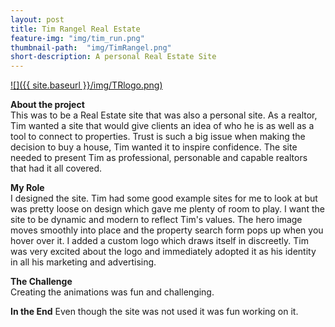 ```yaml
---
layout: post
title: Tim Rangel Real Estate
feature-img: "img/tim_run.png"
thumbnail-path:  "img/TimRangel.png"
short-description: A personal Real Estate Site
---
```



[![]({{ site.baseurl }}/img/TRlogo.png)](http://tim.rangelworks.com/)  


**About the project**  
This was to be a Real Estate site that was also a personal site. As a realtor, Tim wanted a site that would give clients an idea of who he is as well as a tool to connect to properties. Trust is such a big issue when making the decision to buy a house, Tim wanted it to inspire confidence. The site needed to present Tim as professional, personable and capable realtors that had it all covered.

**My Role**  
I designed the site. Tim had some good example sites for me to look at but was pretty loose on design which gave me plenty of room to play. I want the site to be dynamic and modern to reflect Tim's values. The hero image moves smoothly into place and the property search form pops up when you hover over it. I added a custom logo which draws itself in discreetly.
Tim was very excited about the logo and immediately adopted it as his identity in all his marketing and advertising.

 **The Challenge**  
Creating the animations was fun and challenging. 

 **In the End**
Even though the site was not used it was fun working on it.
